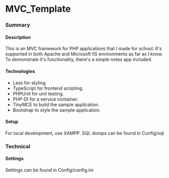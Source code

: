 # MVC_Template
### Summary
#### Description
This is an MVC framework for PHP applications that I made for school.
It's supported in both Apache and Microsoft IIS environments as far as I know.
To demonstrate it's functionality, there's a simple notes app included.

#### Technologies
 - Less for styling.
 - TypeScript for frontend scripting.
 - PHPUnit for unit testing.
 - PHP-DI for a service container.
 - TinyMCE to build the sample application.
 - Bootstrap to style the sample application.

#### Setup
For local development, use XAMPP.
SQL dumps can be found in Config/sql

### Technical
#### Settings
Settings can be found in Config/config.ini
